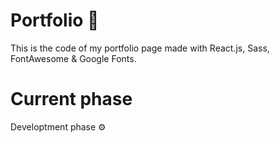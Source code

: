 # Portfolio 💼️
This is the code of my portfolio page made with React.js, Sass, FontAwesome & Google Fonts.

# Current phase
Developtment phase ⚙️


